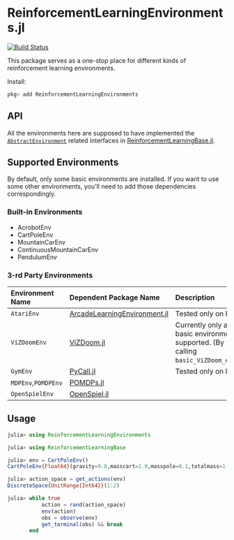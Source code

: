 # ReinforcementLearningEnvironments.jl

[![Build Status](https://travis-ci.com/JuliaReinforcementLearning/ReinforcementLearningEnvironments.jl.svg?branch=master)](https://travis-ci.com/JuliaReinforcementLearning/ReinforcementLearningEnvironments.jl)

This package serves as a one-stop place for different kinds of reinforcement learning environments.

Install:

```julia
pkg> add ReinforcementLearningEnvironments
```

## API

All the environments here are supposed to have implemented the [`AbstractEnvironment`](https://github.com/JuliaReinforcementLearning/ReinforcementLearningBase.jl/blob/9205f6d7bdde5d17a5d2baedefcf8a1854b40698/src/interface.jl#L230-L261) related interfaces in [ReinforcementLearningBase.jl](https://github.com/JuliaReinforcementLearning/ReinforcementLearningBase.jl).

## Supported Environments

By default, only some basic environments are installed. If you want to use some other environments, you'll need to add those dependencies correspondingly.

### Built-in Environments

- AcrobotEnv
- CartPoleEnv
- MountainCarEnv
- ContinuousMountainCarEnv
- PendulumEnv

### 3-rd Party Environments

| Environment Name | Dependent Package Name | Description |
| :--- | :--- | :--- |
| `AtariEnv` | [ArcadeLearningEnvironment.jl](https://github.com/JuliaReinforcementLearning/ArcadeLearningEnvironment.jl) | Tested only on Linux|
| `ViZDoomEnv` | [ViZDoom.jl](https://github.com/JuliaReinforcementLearning/ViZDoom.jl) | Currently only a basic environment is supported. (By calling `basic_ViZDoom_env()`)|
| `GymEnv` | [PyCall.jl](https://github.com/JuliaPy/PyCall.jl) | Tested only on Linux |
| `MDPEnv`,`POMDPEnv`| [POMDPs.jl](https://github.com/JuliaPOMDP/POMDPs.jl)||
| `OpenSpielEnv` | [OpenSpiel.jl](https://github.com/JuliaReinforcementLearning/OpenSpiel.jl) | |

## Usage

```julia
julia> using ReinforcementLearningEnvironments

julia> using ReinforcementLearningBase

julia> env = CartPoleEnv()
CartPoleEnv{Float64}(gravity=9.8,masscart=1.0,masspole=0.1,totalmass=1.1,halflength=0.5,polemasslength=0.05,forcemag=10.0,tau=0.02,thetathreshold=0.20943951023931953,xthreshold=2.4,max_steps=200)

julia> action_space = get_actions(env)
DiscreteSpace{UnitRange{Int64}}(1:2)

julia> while true
           action = rand(action_space)
           env(action)
           obs = observe(env)
           get_terminal(obs) && break
       end
```
